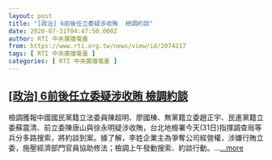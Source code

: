 ```yaml
---
layout: post
title: "[政治] 6前後任立委疑涉收賄  檢調約談"
date: 2020-07-31T04:47:50.000Z
author: RTI 中央廣播電臺
from: https://www.rti.org.tw/news/view/id/2074217
tags: [ RTI 中央廣播電臺 ]
categories: [ RTI 中央廣播電臺 ]
---
```

<!--1596170870000-->
[[政治] 6前後任立委疑涉收賄  檢調約談](https://www.rti.org.tw/news/view/id/2074217)
------

<div>
檢調獲報中國國民黨籍立法委員陳超明、廖國棟、無黨籍立委趙正宇、民進黨籍立委蘇震清、前立委陳唐山與徐永明疑涉收賄，台北地檢署今天(31日)指揮調查局等兵分多路搜索，將約談到案。據了解，李姓企業主為爭奪公司經營權，涉嫌行賄立委，施壓經濟部門官員協助修法；檢調上午發動搜索、約談行動。...<a target="_blank" href="https://www.rti.org.tw/news/view/id/2074217">...more</a>
</div>
